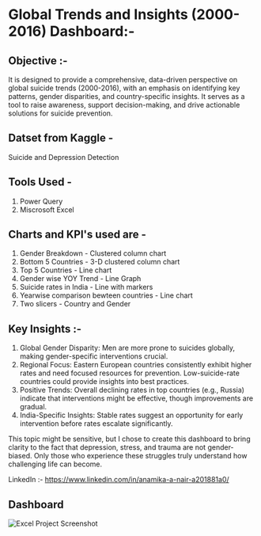 # Global Trends and Insights (2000-2016) Dashboard:-
## Objective :-
It is designed to provide a comprehensive, data-driven perspective on global suicide trends (2000-2016), with an emphasis on identifying key patterns, gender disparities, and country-specific insights. It serves as a tool to raise awareness, support decision-making, and drive actionable solutions for suicide prevention.

## Datset from Kaggle -
Suicide and Depression Detection 

## Tools Used -
1. Power Query
2. Miscrosoft Excel

## Charts and KPI's used are -
1. Gender Breakdown - Clustered column chart
2. Bottom 5 Countries - 3-D clustered column chart
3. Top 5 Countries - Line chart
4. Gender wise YOY Trend - Line Graph
5. Suicide rates in India - Line with markers
6. Yearwise comparison bewteen countries - Line chart
7. Two slicers - Country and Gender

## Key Insights :-
1. Global Gender Disparity:
Men are more prone to suicides globally, making gender-specific interventions crucial.
2. Regional Focus:
Eastern European countries consistently exhibit higher rates and need focused resources for prevention.
Low-suicide-rate countries could provide insights into best practices.
3. Positive Trends:
Overall declining rates in top countries (e.g., Russia) indicate that interventions might be effective, though improvements are gradual.
4. India-Specific Insights:
Stable rates suggest an opportunity for early intervention before rates escalate significantly.

This topic might be sensitive, but I chose to create this dashboard to bring clarity to the fact that depression, stress, and trauma are not gender-biased. Only those who experience these struggles truly understand how challenging life can become. 

LinkedIn :- https://www.linkedin.com/in/anamika-a-nair-a201881a0/
## Dashboard
![Excel Project Screenshot](https://github.com/user-attachments/assets/14bdf11c-8c2d-47c1-b26c-ab66f1af0f20)

